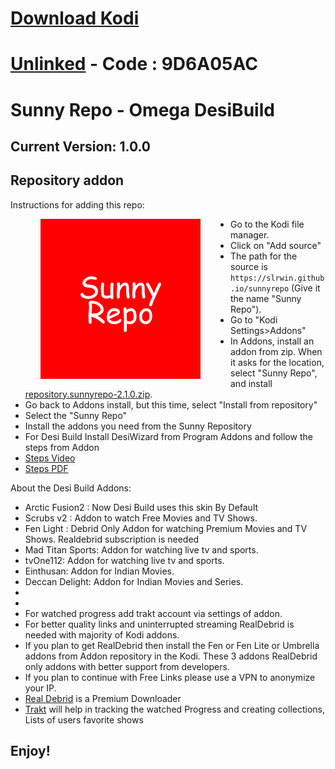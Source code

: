 # <a href="https://kodi.tv/download" target="_blank" rel="noopener noreferrer">Download Kodi</a>

# <a href="https://unlinked.link/" target="_blank" rel="noopener noreferrer">Unlinked</a> - Code : 9D6A05AC

# Sunny Repo - Omega DesiBuild

## Current Version: 1.0.0

## Repository addon

Instructions for adding this repo:

<img align="left" src="icon.png" width="256" hspace="48" title="Sunny Kodi Repository">

<p align="right">
  <ul>
    <li>Go to the Kodi file manager.</li>
    <li>Click on "Add source"</li>
    <li>The path for the source is <code>https://slrwin.github.io/sunnyrepo</code> (Give it the name "Sunny Repo").</li>
    <li>Go to "Kodi Settings>Addons"</li>
    <li>In Addons, install an addon from zip.  When it asks for the location, select "Sunny Repo", and install <a href="repository.sunnyrepo-2.1.0.zip">repository.sunnyrepo-2.1.0.zip</a>.</li>
    <li>Go back to Addons install, but this time, select "Install from repository"</li>
    <li>Select the "Sunny Repo"</li>
    <li>Install the addons you need from the Sunny Repository</li>    
    <li>For Desi Build Install DesiWizard from Program Addons and follow the steps from Addon</li>
    <li><a href="https://www.dropbox.com/s/gdevpul9ff3xgzk/Desi%20Build%20Installation.mp4?dl=0" target="_blank" rel="noopener noreferrer">Steps Video</a></li>
    <li><a href="https://www.dropbox.com/s/ju3egpfdnhv976m/Desi%20Build%20Installation.pdf?dl=0" target="_blank" rel="noopener noreferrer">Steps PDF</a></li>
  </ul>
</p>

About the Desi Build Addons:

<p>
<ul>
<li>Arctic Fusion2 : Now Desi Build uses this skin By Default</li>
<li>Scrubs v2 : Addon to watch Free Movies and TV Shows.</li>
<li>Fen Light : Debrid Only Addon for watching Premium Movies and TV Shows. Realdebrid subscription is needed</li>
<li>Mad Titan Sports: Addon for watching live tv and sports.</li>
<li>tvOne112: Addon for watching live tv and sports.</li>
<li>Einthusan: Addon for Indian Movies.</li>
<li>Deccan Delight: Addon for Indian Movies and Series.</li>
<li></li>
<li></li>
<li>For watched progress add trakt account via settings of addon.</li>
<li>For better quality links and uninterrupted streaming RealDebrid is needed with majority of Kodi addons.</li>
<li>If you plan to get RealDebrid then install the Fen or Fen Lite or Umbrella addons from Addon repository in the Kodi. These 3 addons RealDebrid only addons with better support from developers.</li>
<li>If you plan to continue with Free Links please use a VPN to anonymize your IP.</li>
<li><a href="http://real-debrid.com/?id=3069892" target="_blank" rel="noopener noreferrer">Real Debrid</a> is a Premium Downloader</li>
<li><a href="https://trakt.tv/" target="_blank" rel="noopener noreferrer">Trakt</a> will help in tracking the watched Progress and creating collections, Lists of users favorite shows</li>
</ul>
</p>

## Enjoy!

